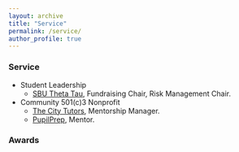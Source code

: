 ```yaml
---
layout: archive
title: "Service"
permalink: /service/
author_profile: true
---
```


### Service

* Student Leadership
  * [SBU Theta Tau](https://thetatausbu.com/), Fundraising Chair, Risk Management Chair.
* Community 501(c)3 Nonprofit
  * [The City Tutors](https://www.thecitytutors.org/), Mentorship Manager.
  * [PupilPrep](https://pupilprepinc.org/), Mentor. 

### Awards